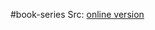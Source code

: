 #book-series 
Src: [online version](https://www.ramakrishnavivekananda.info/vivekananda/complete_works.htm) 
